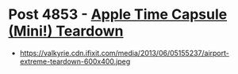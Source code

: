 # Post 4853 - [Apple Time Capsule (Mini!) Teardown](https://www.ifixit.com/News/4853/apple-time-capsule-mini-teardown)

- https://valkyrie.cdn.ifixit.com/media/2013/06/05155237/airport-extreme-teardown-600x400.jpeg
